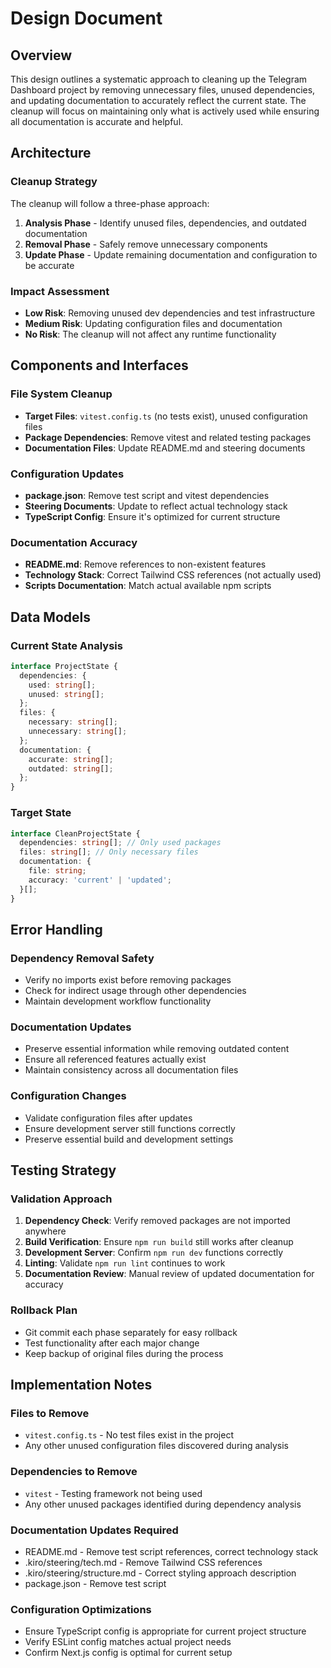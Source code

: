 # Design Document

## Overview

This design outlines a systematic approach to cleaning up the Telegram Dashboard project by removing unnecessary files, unused dependencies, and updating documentation to accurately reflect the current state. The cleanup will focus on maintaining only what is actively used while ensuring all documentation is accurate and helpful.

## Architecture

### Cleanup Strategy
The cleanup will follow a three-phase approach:
1. **Analysis Phase** - Identify unused files, dependencies, and outdated documentation
2. **Removal Phase** - Safely remove unnecessary components
3. **Update Phase** - Update remaining documentation and configuration to be accurate

### Impact Assessment
- **Low Risk**: Removing unused dev dependencies and test infrastructure
- **Medium Risk**: Updating configuration files and documentation
- **No Risk**: The cleanup will not affect any runtime functionality

## Components and Interfaces

### File System Cleanup
- **Target Files**: `vitest.config.ts` (no tests exist), unused configuration files
- **Package Dependencies**: Remove vitest and related testing packages
- **Documentation Files**: Update README.md and steering documents

### Configuration Updates
- **package.json**: Remove test script and vitest dependencies
- **Steering Documents**: Update to reflect actual technology stack
- **TypeScript Config**: Ensure it's optimized for current structure

### Documentation Accuracy
- **README.md**: Remove references to non-existent features
- **Technology Stack**: Correct Tailwind CSS references (not actually used)
- **Scripts Documentation**: Match actual available npm scripts

## Data Models

### Current State Analysis
```typescript
interface ProjectState {
  dependencies: {
    used: string[];
    unused: string[];
  };
  files: {
    necessary: string[];
    unnecessary: string[];
  };
  documentation: {
    accurate: string[];
    outdated: string[];
  };
}
```

### Target State
```typescript
interface CleanProjectState {
  dependencies: string[]; // Only used packages
  files: string[]; // Only necessary files
  documentation: {
    file: string;
    accuracy: 'current' | 'updated';
  }[];
}
```

## Error Handling

### Dependency Removal Safety
- Verify no imports exist before removing packages
- Check for indirect usage through other dependencies
- Maintain development workflow functionality

### Documentation Updates
- Preserve essential information while removing outdated content
- Ensure all referenced features actually exist
- Maintain consistency across all documentation files

### Configuration Changes
- Validate configuration files after updates
- Ensure development server still functions correctly
- Preserve essential build and development settings

## Testing Strategy

### Validation Approach
1. **Dependency Check**: Verify removed packages are not imported anywhere
2. **Build Verification**: Ensure `npm run build` still works after cleanup
3. **Development Server**: Confirm `npm run dev` functions correctly
4. **Linting**: Validate `npm run lint` continues to work
5. **Documentation Review**: Manual review of updated documentation for accuracy

### Rollback Plan
- Git commit each phase separately for easy rollback
- Test functionality after each major change
- Keep backup of original files during the process

## Implementation Notes

### Files to Remove
- `vitest.config.ts` - No test files exist in the project
- Any other unused configuration files discovered during analysis

### Dependencies to Remove
- `vitest` - Testing framework not being used
- Any other unused packages identified during dependency analysis

### Documentation Updates Required
- README.md - Remove test script references, correct technology stack
- .kiro/steering/tech.md - Remove Tailwind CSS references
- .kiro/steering/structure.md - Correct styling approach description
- package.json - Remove test script

### Configuration Optimizations
- Ensure TypeScript config is appropriate for current project structure
- Verify ESLint config matches actual project needs
- Confirm Next.js config is optimal for current setup